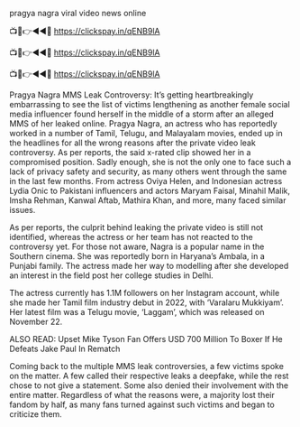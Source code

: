 pragya nagra viral video news online

📺📱👉◄◄🔴  https://clickspay.in/qENB9lA

📺📱👉◄◄🔴  https://clickspay.in/qENB9lA

📺📱👉◄◄🔴  https://clickspay.in/qENB9lA

Pragya Nagra MMS Leak Controversy: It’s getting heartbreakingly embarrassing to see the list of victims lengthening as another female social media influencer found herself in the middle of a storm after an alleged MMS of her leaked online. Pragya Nagra, an actress who has reportedly worked in a number of Tamil, Telugu, and Malayalam movies, ended up in the headlines for all the wrong reasons after the private video leak controversy. As per reports, the said x-rated clip showed her in a compromised position. Sadly enough, she is not the only one to face such a lack of privacy safety and security, as many others went through the same in the last few months. From actress Oviya Helen, and Indonesian actress Lydia Onic to Pakistani influencers and actors Maryam Faisal, Minahil Malik, Imsha Rehman, Kanwal Aftab, Mathira Khan, and more, many faced similar issues.

As per reports, the culprit behind leaking the private video is still not identified, whereas the actress or her team has not reacted to the controversy yet. For those not aware, Nagra is a popular name in the Southern cinema. She was reportedly born in Haryana’s Ambala, in a Punjabi family. The actress made her way to modelling after she developed an interest in the field post her college studies in Delhi.

The actress currently has 1.1M followers on her Instagram account, while she made her Tamil film industry debut in 2022, with ‘Varalaru Mukkiyam’. Her latest film was a Telugu movie, ‘Laggam’, which was released on November 22.

ALSO READ: Upset Mike Tyson Fan Offers USD 700 Million To Boxer If He Defeats Jake Paul In Rematch

Coming back to the multiple MMS leak controversies, a few victims spoke on the matter. A few called their respective leaks a deepfake, while the rest chose to not give a statement. Some also denied their involvement with the entire matter. Regardless of what the reasons were, a majority lost their fandom by half, as many fans turned against such victims and began to criticize them.
